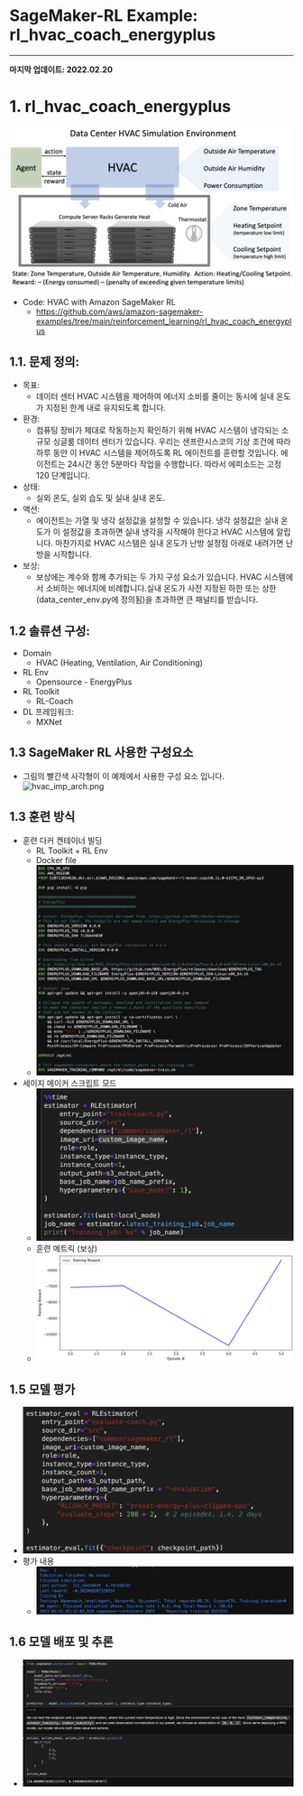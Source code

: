 
# SageMaker-RL Example: rl_hvac_coach_energyplus
---

**마지막 업데이트: 2022.02.20**

# 1. rl_hvac_coach_energyplus

![HVAC-Def.png](img/datacenter_env.png)

- Code: HVAC with Amazon SageMaker RL
    - https://github.com/aws/amazon-sagemaker-examples/tree/main/reinforcement_learning/rl_hvac_coach_energyplus
    
## 1.1. 문제 정의:
- 목표:
    - 데이터 센터 HVAC 시스템을 제어하여 에너지 소비를 줄이는 동시에 실내 온도가 지정된 한계 내로 유지되도록 합니다.
- 환경: 
    - 컴퓨팅 장비가 제대로 작동하는지 확인하기 위해 HVAC 시스템이 냉각되는 소규모 싱글룸 데이터 센터가 있습니다. 우리는 샌프란시스코의 기상 조건에 따라 하루 동안 이 HVAC 시스템을 제어하도록 RL 에이전트를 훈련할 것입니다. 에이전트는 24시간 동안 5분마다 작업을 수행합니다. 따라서 에피소드는 고정 120 단계입니다.
- 상태: 
    - 실외 온도, 실외 습도 및 실내 실내 온도.
- 액션: 
    - 에이전트는 가열 및 냉각 설정값을 설정할 수 있습니다. 냉각 설정값은 실내 온도가 이 설정값을 초과하면 실내 냉각을 시작해야 한다고 HVAC 시스템에 알립니다. 마찬가지로 HVAC 시스템은 실내 온도가 난방 설정점 아래로 내려가면 난방을 시작합니다.
- 보상: 
    - 보상에는 계수와 함께 추가되는 두 가지 구성 요소가 있습니다. HVAC 시스템에서 소비하는 에너지에 비례합니다.실내 온도가 사전 지정된 하한 또는 상한(data_center_env.py에 정의됨)을 초과하면 큰 패널티를 받습니다.


## 1.2 솔류션 구성:

* Domain
    * HVAC (Heating, Ventilation, Air Conditioning)
* RL Env
    * Opensource - EnergyPlus
* RL Toolkit
    * RL-Coach
* DL 프레임워크: 
    * MXNet
    
## 1.3 SageMaker RL 사용한 구성요소
- 그림의 빨간색 사각형이 이 예제에서 사용한 구성 요소 입니다.
![hvac_imp_arch.png](img/hvac_imp_arch.png)
    
## 1.3 훈련 방식
* 훈련 다커 켄테이너 빌딩
    * RL Toolkit + RL Env
    * Docker file
    * ![HVAC-Dockerfile.png](img/HVAC-Dockerfile.png)
* 세이지 메이커 스크립트 모드
    * ![sm_script_mode.png](img/sm_script_mode.png)
    * 훈련 메트릭 (보상)
    * ![hvac-reward-plot.png](img/hvac-reward-plot.png)
    
## 1.5 모델 평가
* ![hvac-eval.png](img/hvac-eval.png)
* 평가 내용
    * ![hvac-eval-result.png](img/hvac-eval-result.png)
    
## 1.6 모델 배포 및 추론
* ![model-deploy.png](img/model-deploy.png)


